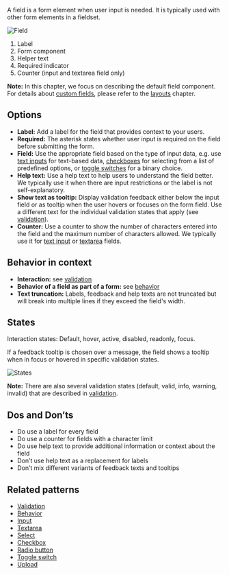 A field is a form element when user input is needed. It is typically used with other form elements in a fieldset.

![Field](https://www.figma.com/design/wEptRgAezDU1z80Cn3eZ0o/iX-Pattern-Illustrations?node-id=2781-323&t=pKzFQBhaXmjTsR8P-4)

1. Label
2. Form component
3. Helper text
4. Required indicator
5. Counter (input and textarea field only)

**Note:** In this chapter, we focus on describing the default field component. For details about [custom fields](custom-field.md), please refer to the [layouts](forms-layouts.md) chapter.

## Options
- **Label:** Add a label for the field that provides context to your users.
- **Required:** The asterisk states whether user input is required on the field before submitting the form.
- **Field:** Use the appropriate field based on the type of input data, e.g. use [text inputs](../input.md) for text-based data, [checkboxes](../checkbox.md) for selecting from a list of predefined options, or [toggle switches](../toogle.md) for a binary choice.
- **Help text:** Use a help text to help users to understand the field better. We typically use it when there are input restrictions or the label is not self-explanatory.
- **Show text as tooltip:** Display validation feedback either below the input field or as tooltip when the user hovers or focuses on the form field. Use a different text for the individual validation states that apply (see [validation](forms-validation.md)).
- **Counter:** Use a counter to show the number of characters entered into the field and the maximum number of characters allowed. We typically use it for [text input](../input.md) or [textarea](../textarea.md) fields.

## Behavior in context
- **Interaction:** see [validation](forms-validation.md)
- **Behavior of a field as part of a form:** see [behavior](forms-validation)
- **Text truncation:** Labels, feedback and help texts are not truncated but will break into multiple lines if they exceed the field's width.

## States
Interaction states: Default, hover, active, disabled, readonly, focus. 

If a feedback tooltip is chosen over a message, the field shows a tooltip when in focus or hovered in specific validation states.

![States](https://www.figma.com/design/wEptRgAezDU1z80Cn3eZ0o/iX-Pattern-Illustrations?node-id=2781-12426&t=pKzFQBhaXmjTsR8P-4)

**Note:** There are also several validation states (default, valid, info, warning, invalid) that are described in [validation](forms-validation.md).

## Dos and Don’ts
- Do use a label for every field
- Do use a counter for fields with a character limit
- Do use help text to provide additional information or context about the field
- Don’t use help text as a replacement for labels
- Don’t mix different variants of feedback texts and tooltips

## Related patterns
- [Validation](forms-validation.md)
- [Behavior](forms-behavior.md)
- [Input](input.md)
- [Textarea](textarea.md)
- [Select](select.md)
- [Checkbox](checkbox.md)
- [Radio button](radio-button.md)
- [Toggle switch](toogle.md)
- [Upload](upload.md)
